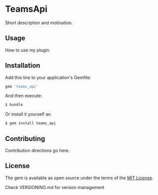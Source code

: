 # TeamsApi
Short description and motivation.

## Usage
How to use my plugin.

## Installation
Add this line to your application's Gemfile:

```ruby
gem 'teams_api'
```

And then execute:
```bash
$ bundle
```

Or install it yourself as:
```bash
$ gem install teams_api
```

## Contributing
Contribution directions go here.

## License
The gem is available as open source under the terms of the [MIT License](https://opensource.org/licenses/MIT).


Check VERSIONING.md for version management